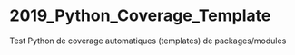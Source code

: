 # 2019_Python_Coverage_Template
Test Python de coverage automatiques (templates) de packages/modules
